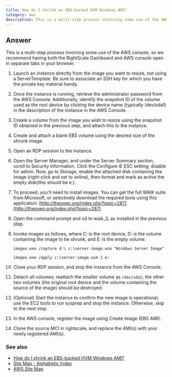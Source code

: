 ```yaml
---
title: How do I shrink an EBS-backed HVM Windows AMI?
category: aws
description: This is a multi-step process involving some use of the AWS console, so we recommend having both the RightScale Dashboard and AWS console open in separate tabs in your browser.
---
```


## Answer

This is a multi-step process involving some use of the AWS console, so we recommend having both the RightScale Dashboard and AWS console open in separate tabs in your browser.

1. Launch an instance directly from the image you want to resize, not using a ServerTemplate. Be sure to associate an SSH key for which you have the private key material handy.

2. Once the instance is running, retrieve the administrator password from the AWS Console. Additionally, identify the snapshot ID of the volume used as the root device by clicking the device name (typically /dev/sda1) in the description of the instance in the AWS Console.

3. Create a volume from the image you wish to resize using the snapshot ID obtained in the previous step, and attach this to the instance.

4. Create and attach a blank EBS volume using the desired size of the shrunk image.

5. Open an RDP session to the instance.

6. Open the Server Manager, and under the Server Summary section, scroll to Security Information. Click the Configure IE ESC setting; disable for admin. Now, go to Storage, enable the attached disk containing the image (right-click and set to online), then format and mark as active the empty disk(this should be e:).

7. To proceed, you'll need to install imagex. You can get the full WAIK suite from Microsoft, or selectively download the required tools using this application: [http://theoven.org/index.php?topic=287](http://theoven.org/index.php?topic=287)

8. Open the command prompt and cd to waik_3, as installed in the previous step.

9. Invoke imagex as follows, where C: is the root device, D: is the volume containing the image to be shrunk, and E: is the empty volume.

    ~~~
    imagex.exe /capture d:\ c:\server-image.wim "Windows Server Image"

    imagex.exe /apply c:\server-image.wim 1 e:
    ~~~

10. Close your RDP session, and stop the instance from the AWS Console.

11. Detach all volumes; reattach the smaller volume as `/dev/sda1`; the other two volumes (the original root device and the volume containing the source of the image) should be destroyed.

12. (Optional) Start the instance to confirm the new image is operational; use the EC2 tools to run sysprep and stop the instance. Otherwise, skip to the next step.

13. In the AWS console, register the image using Create Image (EBS AMI).

14. Clone the source MCI in rightscale, and replace the AMI(s) with your newly registered AMI(s).



### See also

- [How do I shrink an EBS-backed HVM Windows AMI?](http://support.rightscale.com/09-Clouds/AWS/FAQs/How_do_I_shrink_an_EBS-backed_HVM_Windows_AMI%3F)
- [Site Map - Alphabetic Index](http://support.rightscale.com/Site_Map/Site_Map_-_Alphabetic_Index)
- [AWS Site Map](http://support.rightscale.com/09-Clouds/AWS/Z_AWS_Site_Map)
